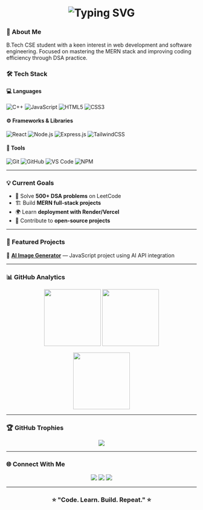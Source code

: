 
<h1 align="center">
  <img src="https://readme-typing-svg.herokuapp.com?font=Fira+Code&size=28&duration=3000&pause=500&color=00BFFF&center=true&vCenter=true&width=700&lines=👋+Hey+there!+I'm+Vishwas+Verma;💻+B.Tech+Student+%7C+Web+Developer;🧠+DSA+Learner+%26+Tech+Explorer" alt="Typing SVG" />
</h1>

### 🌟 About Me  

B.Tech CSE student with a keen interest in web development and software engineering. Focused on mastering the MERN stack and improving coding efficiency through DSA practice.

### 🛠️ Tech Stack  

#### 💻 **Languages**
![C++](https://img.shields.io/badge/C++-00599C?style=for-the-badge&logo=cplusplus&logoColor=white)
![JavaScript](https://img.shields.io/badge/JavaScript-F7E017?style=for-the-badge&logo=javascript&logoColor=black)
![HTML5](https://img.shields.io/badge/HTML5-E34F26?style=for-the-badge&logo=html5&logoColor=white)
![CSS3](https://img.shields.io/badge/CSS3-1572B6?style=for-the-badge&logo=css3&logoColor=white)

#### ⚙️ **Frameworks & Libraries**
![React](https://img.shields.io/badge/React-61DAFB?style=for-the-badge&logo=react&logoColor=black)
![Node.js](https://img.shields.io/badge/Node.js-43853D?style=for-the-badge&logo=node.js&logoColor=white)
![Express.js](https://img.shields.io/badge/Express.js-000000?style=for-the-badge&logo=express&logoColor=white)
![TailwindCSS](https://img.shields.io/badge/Tailwind_CSS-38BDF8?style=for-the-badge&logo=tailwind-css&logoColor=white)

#### 🧰 **Tools**
![Git](https://img.shields.io/badge/Git-F05033?style=for-the-badge&logo=git&logoColor=white)
![GitHub](https://img.shields.io/badge/GitHub-181717?style=for-the-badge&logo=github)
![VS Code](https://img.shields.io/badge/VS_Code-0078D4?style=for-the-badge&logo=visualstudiocode&logoColor=white)
![NPM](https://img.shields.io/badge/NPM-CB3837?style=for-the-badge&logo=npm&logoColor=white)

---

### 💡 Current Goals  

- 🚀 Solve **500+ DSA problems** on LeetCode  
- 🏗️ Build **MERN full-stack projects** 
- 🌍 Learn **deployment with Render/Vercel**  
- 🤝 Contribute to **open-source projects**

---

### 🌈 Featured Projects  
 
🔹 [**AI Image Generator**](https://github.com/vishwas-verma/AI-Image-Generator) — JavaScript project using AI API integration  

---

### 📊 GitHub Analytics  

<p align="center">
  <img src="https://github-readme-stats.vercel.app/api?username=vishwas-1801&show_icons=true&theme=radical" height="150"/>
  <img src="https://github-readme-streak-stats.herokuapp.com/?user=vishwas-1801&theme=radical" height="150"/>
</p>

<p align="center">
  <img src="https://github-readme-stats.vercel.app/api/top-langs/?username=vishwas-1801&layout=compact&theme=radical" height="150"/>
</p>

---

### 🏆 GitHub Trophies  

<p align="center">
  <img src="https://github-profile-trophy.vercel.app/?username=vishwas-1801&theme=dracula&no-frame=true&row=1&column=6" />
</p>

---

### 🌐 Connect With Me  

<p align="center">
  <a href="mailto:vishwasoni1801@gmaile.com"><img src="https://img.shields.io/badge/Gmail-D14836?style=for-the-badge&logo=gmail&logoColor=white"></a>
  <a href="https://www.linkedin.com/in/vishwas1801"><img src="https://img.shields.io/badge/LinkedIn-0077B5?style=for-the-badge&logo=linkedin&logoColor=white"></a>
  <a href="https://github.com/vishwas-1801"><img src="https://img.shields.io/badge/GitHub-181717?style=for-the-badge&logo=github&logoColor=white"></a>
</p>

---

<h3 align="center">⭐ "Code. Learn. Build. Repeat." ⭐</h3>
